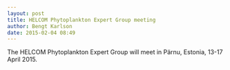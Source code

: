 ```yaml
---
layout: post
title: HELCOM Phytoplankton Expert Group meeting
author: Bengt Karlson
date: 2015-02-04 08:49
---
```


The HELCOM Phytoplankton Expert Group will meet in Pärnu, Estonia, 13-17 April 2015.